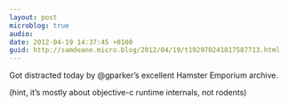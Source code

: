 ```yaml
---
layout: post
microblog: true
audio: 
date: 2012-04-19 14:37:45 +0100
guid: http://samdeane.micro.blog/2012/04/19/t192970241817587713.html
---
```

Got distracted today by @gparker’s excellent Hamster Emporium archive.

(hint, it’s mostly about objective-c runtime internals, not rodents)
